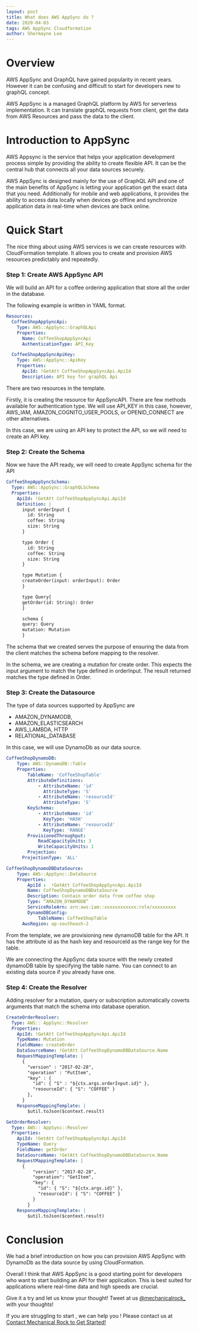 ```yaml
---
layout: post
title: What does AWS AppSync do ?
date: 2020-04-03
tags: AWS AppSync Cloudformation
author: Shermayne Lee
---
```


# Overview

AWS AppSync and GraphQL have gained popularity in recent years. However it can be confusing and difficult to start for developers new to graphQL concept.

AWS AppSync is a managed GraphQL platform by AWS for serverless implementation. It can translate graphQL requests from client, get the data from AWS Resources and pass the data to the client.

# Introduction to AppSync

AWS Appsync is the service that helps your application development process simple by providing the ability to create flexible API. It can be the central hub that connects all your data sources securely.

AWS AppSync is designed mainly for the use of GraphQL API and one of the main benefits of AppSync is letting your application get the exact data that you need. Additionally for mobile and web applications, it provides the ability to access data locally when devices go offline and synchronize application data in real-time when devices are back online.

# Quick Start

The nice thing about using AWS services is we can create resources with CloudFormation template. It allows you to create and provision AWS resources predictably and repeatedly.

### Step 1: Create AWS AppSync API

We will build an API for a coffee ordering application that store all the order in the database.

The following example is written in YAML format.

```yml
Resources:
  CoffeeShopAppSyncApi:
    Type: AWS::AppSync::GraphQLApi
    Properties:
      Name: CoffeeShopAppSyncApi
      AuthenticationType: API_Key

  CoffeeShopAppSyncApiKey:
    Type: AWS::AppSync::ApiKey
    Properties:
      ApiId: !GetAtt CoffeeShopAppSyncApi.ApiId
      Description: API key for graphQL Api
```

There are two resources in the template.

Firstly, it is creating the resource for AppSyncAPI. There are few methods available for authentication type. We will use API_KEY in this case, however, AWS_IAM, AMAZON_COGNITO_USER_POOLS, or OPENID_CONNECT are other alternatives.

In this case, we are using an API key to protect the API, so we will need to create an API key.

### Step 2: Create the Schema

Now we have the API ready, we will need to create AppSync schema for the API

```yml
CoffeeShopAppSyncSchema:
  Type: AWS::AppSync::GraphQLSchema
  Properties:
    ApiId: !GetAtt CoffeeShopAppSyncApi.ApiId
    Definition: |
      input orderInput {
        id: String
        coffee: String
        size: String
      }

      type Order {
        id: String
        coffee: String
        size: String
      }

      type Mutation {
      createOrder(input: orderInput): Order
      }

      type Query{
      getOrder(id: String): Order
      }

      schema {
      query: Query
      mutation: Mutation
      }
```

The schema that we created serves the purpose of ensuring the data from the client matches the schema before mapping to the resolver.

In the schema, we are creating a mutation for create order. This expects the input argument to match the type defined in orderInput. The result returned matches the type defined in Order.

### Step 3: Create the Datasource

The type of data sources supported by AppSync are

- AMAZON_DYNAMODB,
- AMAZON_ELASTICSEARCH
- AWS_LAMBDA, HTTP
- RELATIONAL_DATABASE

In this case, we will use DynamoDb as our data source.

```yml
CoffeeShopDynamoDB:
	Type: AWS::DynamoDB::Table
	Properties:
		TableName: 'CoffeeShopTable'
		AttributeDefinitions:
			- AttributeName: 'id'
			  AttributeType: 'S'
			- AttributeName: 'resourceId'
			  AttributeType: 'S'
		KeySchema:
			- AttributeName: 'id'
			  KeyType: 'HASH'
			- AttributeName: 'resourceId'
			  KeyType: 'RANGE'
		ProvisionedThroughput:
			ReadCapacityUnits: 3
			WriteCapacityUnits: 1
		Projection:
      ProjectionType: 'ALL'

CoffeeShopDynamoDBDataSource:
	Type: AWS::AppSync::DataSource
	Properties:
		ApiId :  !GetAtt CoffeeShopAppSyncApi.ApiId
		Name: CoffeeShopDynamoDBDataSource
		Description: Contain order data from coffee shop
		Type: “AMAZON_DYNAMODB”
		ServiceRoleArn: arn:aws:iam::xxxxxxxxxxxx:role/xxxxxxxxx
		DynamoDBConfig:
			TableName: CoffeeShopTable
      AwsRegion: ap-southeash-2

```

From the template, we are provisioning new dynamoDB table for the API. It has the attribute id as the hash key and resourceId as the range key for the table.

We are connecting the AppSync data source with the newly created dynamoDB table by specifying the table name. You can connect to an existing data source if you already have one.

### Step 4: Create the Resolver

Adding resolver for a mutation, query or subscription automatically coverts arguments that match the schema into database operation.

```yml
CreateOrderResolver:
  Type: AWS:: AppSync::Resolver
  Properties:
    ApiId: !GetAtt CoffeeShopAppSyncApi.ApiId
    TypeName: Mutation
    FieldName: createOrder
    DataSourceName: !GetAtt CoffeeShopDynamoDBDataSource.Name
    RequestMappingTemplate: |
      {
        "version" : "2017-02-28",
        "operation" : "PutItem",
        "key" : {
          "id": { "S" : "${ctx.args.orderInput.id}" },
          "resourceId": { "S": "COFFEE" }
        },
      }
    ResponseMappingTemplate: |
        $util.toJson($context.result)

GetOrderResolver:
  Type: AWS:: AppSync::Resolver
  Properties:
    ApiId: !GetAtt CoffeeShopAppSyncApi.ApiId
    TypeName: Query
    FieldName: getOrder
    DataSourceName: !GetAtt CoffeeShopDynamoDBDataSource.Name
    RequestMappingTemplate: |
      {
          "version": "2017-02-28",
          "operation": "GetItem",
          "key": {
            "id": { "S": "${ctx.args.id}" },
            "resourceId": { "S": "COFFEE" }
          }
        }
    ResponseMappingTemplate: |
        $util.toJson($context.result)
```

# Conclusion

We had a brief introduction on how you can provision AWS AppSync with DynamoDb as the data source by using CloudFormation.

Overall I think that AWS AppSync is a good starting point for developers who want to start building an API for their application. This is best suited for applications where real-time data and high speeds are crucial.

Give it a try and let us know your thought! Tweet at us
[@mechanicalrock\_](https://twitter.com/mechanicalrock_) with your thoughts!

If you are struggling to start , we can help you ! Please contact us at
[Contact Mechanical Rock to Get Started!](https://www.mechanicalrock.io/lets-get-started)
